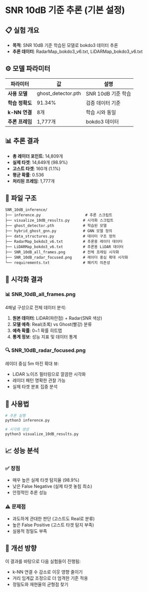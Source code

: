 # SNR 10dB 기준 추론 (기본 설정)

## 📋 **실험 개요**
- **목적**: SNR 10dB 기준 학습된 모델로 bokdo3 데이터 추론
- **추론 데이터**: RadarMap_bokdo3_v6.txt, LiDARMap_bokdo3_v6.txt

## ⚙️ **모델 파라미터**
| 파라미터 | 값 | 설명 |
|---------|-----|------|
| **사용 모델** | ghost_detector.pth | SNR 10dB 기준 학습 |
| **학습 정확도** | 91.34% | 검증 데이터 기준 |
| **k-NN 연결** | 8개 | 학습 시와 동일 |
| **추론 프레임** | 1,777개 | bokdo3 데이터 |

## 📊 **추론 결과**
- **총 레이더 포인트**: 14,809개
- **실제 타겟**: 14,649개 (98.9%)
- **고스트 타겟**: 160개 (1.1%)
- **평균 확률**: 0.536
- **처리된 프레임**: 1,777개

## 📁 **파일 구조**
```
SNR_10dB_inference/
├── inference.py                    # 추론 스크립트
├── visualize_10dB_results.py      # 시각화 스크립트
├── ghost_detector.pth             # 학습된 모델
├── hybrid_ghost_gnn.py            # GNN 모델 정의
├── data_structures.py             # 데이터 구조 정의
├── RadarMap_bokdo3_v6.txt         # 추론용 레이더 데이터
├── LiDARMap_bokdo3_v6.txt         # 추론용 LiDAR 데이터
├── SNR_10dB_all_frames.png        # 전체 프레임 시각화
├── SNR_10dB_radar_focused.png     # 레이더 중심 확대 시각화
└── requirements.txt               # 패키지 의존성
```

## 🎨 **시각화 결과**

### 📊 **SNR_10dB_all_frames.png**
4패널 구성으로 전체 데이터 분석:
1. **원본 데이터**: LiDAR(파란점) + Radar(SNR 색상)
2. **모델 예측**: Real(초록) vs Ghost(빨강) 분류
3. **예측 확률**: 0~1 확률 히트맵
4. **통계 정보**: 성능 지표 및 데이터 통계

### 🔍 **SNR_10dB_radar_focused.png**
레이더 중심 5m 마진 확대 뷰:
- LiDAR 노이즈 필터링으로 깔끔한 시각화
- 레이더 패턴 명확한 관찰 가능
- 실제 타겟 분포 집중 분석

## 🚀 **사용법**
```bash
# 추론 실행
python3 inference.py

# 시각화 생성
python3 visualize_10dB_results.py
```

## 📈 **성능 분석**
### ✅ **장점**
- 매우 높은 실제 타겟 탐지율 (98.9%)
- 낮은 False Negative (실제 타겟 놓침 최소)
- 안정적인 추론 성능

### ⚠️ **문제점**
- 과도하게 관대한 판단 (고스트도 Real로 분류)
- 높은 False Positive (고스트 타겟 탐지 부족)
- 실용적 정밀도 부족

## 🔄 **개선 방향**
이 결과를 바탕으로 다음 실험들이 진행됨:
- k-NN 연결 수 감소로 이웃 영향 줄이기
- 거리 임계값 조정으로 더 엄격한 기준 적용
- 정밀도와 재현율의 균형점 찾기

